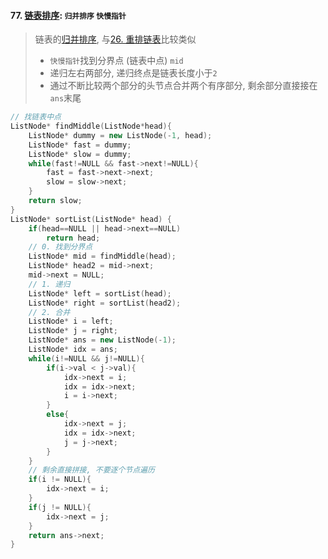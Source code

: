 #### 77. [链表排序](https://leetcode.cn/problems/7WHec2/): `归并排序` `快慢指针`

> 链表的[归并排序](/acwing/Section%201/2_mergesort.cpp), 与[26. 重排链表](/%E5%89%91%E6%8C%87offer/26.%20%E9%87%8D%E6%8E%92%E9%93%BE%E8%A1%A8.md)比较类似
>
> - `快慢指针`找到分界点 (链表中点) `mid`
> - 递归左右两部分, 递归终点是链表长度小于`2`
> - 通过不断比较两个部分的头节点合并两个有序部分, 剩余部分直接接在`ans`末尾

```CPP
// 找链表中点
ListNode* findMiddle(ListNode*head){
    ListNode* dummy = new ListNode(-1, head);
    ListNode* fast = dummy;
    ListNode* slow = dummy;
    while(fast!=NULL && fast->next!=NULL){
        fast = fast->next->next;
        slow = slow->next;
    }
    return slow;
}
ListNode* sortList(ListNode* head) {
    if(head==NULL || head->next==NULL)
        return head;
    // 0. 找到分界点
    ListNode* mid = findMiddle(head);
    ListNode* head2 = mid->next;
    mid->next = NULL;
    // 1. 递归
    ListNode* left = sortList(head);
    ListNode* right = sortList(head2);
    // 2. 合并
    ListNode* i = left;
    ListNode* j = right;
    ListNode* ans = new ListNode(-1);
    ListNode* idx = ans;
    while(i!=NULL && j!=NULL){
        if(i->val < j->val){
            idx->next = i;
            idx = idx->next;
            i = i->next;
        }
        else{
            idx->next = j;
            idx = idx->next;
            j = j->next;
        }
    }
    // 剩余直接拼接, 不要逐个节点遍历
    if(i != NULL){
        idx->next = i;
    }
    if(j != NULL){
        idx->next = j;
    }
    return ans->next;
}
```